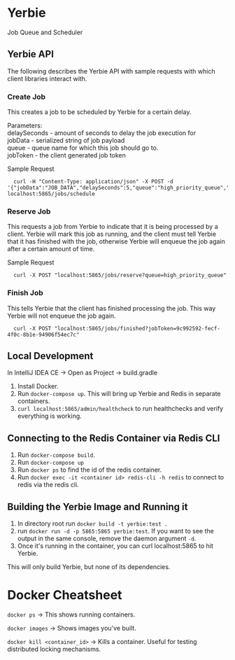 # Yerbie
Job Queue and Scheduler

## Yerbie API
The following describes the Yerbie API with sample requests with which client libraries interact with.

### Create Job
This creates a job to be scheduled by Yerbie for a certain delay.

Parameters:  
delaySeconds - amount of seconds to delay the job execution for  
jobData - serialized string of job payload  
queue - queue name for which this job should go to.  
jobToken - the client generated job token  

Sample Request
```
  curl -H "Content-Type: application/json" -X POST -d '{"jobData":"JOB_DATA","delaySeconds":5,"queue":"high_priority_queue","jobToken":"token"}' localhost:5865/jobs/schedule 
```

### Reserve Job
This requests a job from Yerbie to indicate that it is being processed by a client. Yerbie will mark this
job as running, and the client must tell Yerbie that it has finished with the job, otherwise Yerbie will enqueue
the job again after a certain amount of time.

Sample Request
```
  curl -X POST "localhost:5865/jobs/reserve?queue=high_priority_queue"
```

### Finish Job
This tells Yerbie that the client has finished processing the job. This way Yerbie will not enqueue the job again.
```
  curl -X POST "localhost:5865/jobs/finished?jobToken=9c992592-fecf-4f0c-8b1e-94906f54ec7c"
```

## Local Development
In IntelliJ IDEA CE -> Open as Project -> build.gradle

1. Install Docker.
2. Run `docker-compose up`. This will bring up Yerbie and Redis in separate containers.
3. `curl localhost:5865/admin/healthcheck` to run healthchecks and verify everything is working.

## Connecting to the Redis Container via Redis CLI
1. Run `docker-compose build`.
2. Run `docker-compose up`
3. Run `docker ps` to find the id of the redis container.
4. Run `docker exec -it <container id> redis-cli -h redis` to connect to redis via the redis cli.


## Building the Yerbie Image and Running it
1. In directory root run `docker build -t yerbie:test .`
2. run `docker run -d -p 5865:5865 yerbie:test`.
   If you want to see the output in the same console, remove the daemon argument `-d`.
3. Once it's running in the container, you can curl localhost:5865 to hit Yerbie.

This will only build Yerbie, but none of its dependencies.

# Docker Cheatsheet

`docker ps` -> This shows running containers.

`docker images` -> Shows images you've built.

`docker kill <container_id>` -> Kills a container. Useful for testing distributed locking mechanisms.
